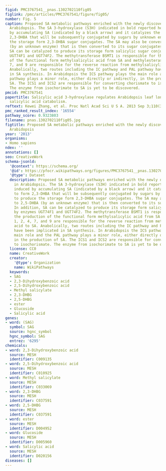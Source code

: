 ```yaml
---
figid: PMC3767541__pnas.1302702110fig05
figlink: /pmc/articles/PMC3767541/figure/fig05/
number: Fig. 5
caption: Proposed SA metabolic pathways enriched with the newly discovered S3H in
  Arabidopsis. The SA 3-hydroxylase (S3H) indicated in bold reported here is induced
  by accumulating SA (indicated by a black arrow) and it catalyzes the SA to form
  2,3-DHBA that will be subsequently conjugated by sugars by unknown enzymes to produce
  the storage form 2,3-DHBA sugar conjugates. The SA may also be converted to 2,5-DHBA
  (by an unknown enzyme) that is then converted to its sugar conjugates. In addition,
  SA can be catalyzed to produce its storage form salicylic sugar conjugates by enzymes
  UGT74F1 and UGT74F2. The methytransferase BSMT1 is responsible for the production
  of the functional form methylsalicylic acid from SA and methylesterases 1, 2, 4,
  7, and 9 are responsible for the reverse reaction from methylsalicylic acid to SA.
  Anabolically, two routes including the IC pathway and PAL pathway have been implicated
  in SA synthesis. In Arabidopsis the ICS pathway plays the main role and the PAL
  pathway plays a minor role, either directly or indirectly, in the production of
  SA. The ICS1 and ICS2 are responsible for converting chorismate to isochorismate.
  The enzyme from isochorimate to SA is yet to be discovered.
pmcid: PMC3767541
papertitle: Salicylic acid 3-hydroxylase regulates Arabidopsis leaf longevity by mediating
  salicylic acid catabolism.
reftext: Kewei Zhang, et al. Proc Natl Acad Sci U S A. 2013 Sep 3;110(36):14807-14812.
pmc_ranked_result_index: '16554'
pathway_score: 0.9323803
filename: pnas.1302702110fig05.jpg
figtitle: Proposed SA metabolic pathways enriched with the newly discovered S3H in
  Arabidopsis
year: '2013'
organisms:
- Homo sapiens
ndex: ''
annotations: []
seo: CreativeWork
schema-jsonld:
  '@context': https://schema.org/
  '@id': https://pfocr.wikipathways.org/figures/PMC3767541__pnas.1302702110fig05.html
  '@type': Dataset
  description: Proposed SA metabolic pathways enriched with the newly discovered S3H
    in Arabidopsis. The SA 3-hydroxylase (S3H) indicated in bold reported here is
    induced by accumulating SA (indicated by a black arrow) and it catalyzes the SA
    to form 2,3-DHBA that will be subsequently conjugated by sugars by unknown enzymes
    to produce the storage form 2,3-DHBA sugar conjugates. The SA may also be converted
    to 2,5-DHBA (by an unknown enzyme) that is then converted to its sugar conjugates.
    In addition, SA can be catalyzed to produce its storage form salicylic sugar conjugates
    by enzymes UGT74F1 and UGT74F2. The methytransferase BSMT1 is responsible for
    the production of the functional form methylsalicylic acid from SA and methylesterases
    1, 2, 4, 7, and 9 are responsible for the reverse reaction from methylsalicylic
    acid to SA. Anabolically, two routes including the IC pathway and PAL pathway
    have been implicated in SA synthesis. In Arabidopsis the ICS pathway plays the
    main role and the PAL pathway plays a minor role, either directly or indirectly,
    in the production of SA. The ICS1 and ICS2 are responsible for converting chorismate
    to isochorismate. The enzyme from isochorimate to SA is yet to be discovered.
  license: CC0
  name: CreativeWork
  creator:
    '@type': Organization
    name: WikiPathways
  keywords:
  - SAG
  - 2,3-Dihydroxybenzoic acid
  - 2,5-Dihydroxybenzoic acid
  - Methyl salicylate
  - 2,3-DHBG
  - 2,5-DHBG
  - ester
  - Glucoside
  - Salicylic acid
genes:
- word: (SAG)
  symbol: SAG
  source: hgnc_symbol
  hgnc_symbol: SAG
  entrez: '6295'
chemicals:
- word: 2,3-Dihydroxybenzoic acid
  source: MESH
  identifier: C009135
- word: 2,5-Dihydroxybenzoic acid
  source: MESH
  identifier: C010925
- word: Methyl salicylate
  source: MESH
  identifier: C033069
- word: 2,3-DHBG
  source: MESH
  identifier: C037591
- word: 2,5-DHBG
  source: MESH
  identifier: C037591
- word: ester
  source: MESH
  identifier: D004952
- word: Glucoside
  source: MESH
  identifier: D005960
- word: Salicylic acid
  source: MESH
  identifier: D020156
diseases: []
---
```


